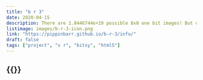 ```yaml
---
title: "b r 3"
date: 2020-04-15
description: There are 1.8446744e+19 possible 8x8 one bit images! But only some of them look like water! Here are 24 of them! Hand crafted, refreshing water! Everywhere! But not a drop to drink!
listimage: images/b-r-3-icon.png
link: "https://pippinbarr.github.io/b-r-3/info/"
draft: false
tags: ["project", "v r", "bitsy", "html5"]
---
```


## {{<param title >}}
